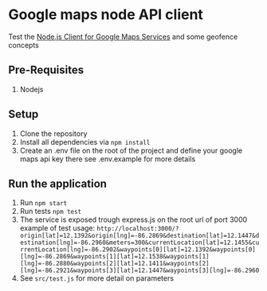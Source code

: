 # Google maps node API client

Test the [Node.js Client for Google Maps Services](https://github.com/googlemaps/google-maps-services-js) and some geofence concepts

## Pre-Requisites

1. Nodejs

## Setup

1. Clone the repository
2. Install all dependencies via `npm install`
3. Create an .env file on the root of the project and define your google maps api key there see .env.example for more details

## Run the application

1. Run `npm start`
2. Run tests `npm test`
3. The service is exposed trough express.js on the root url of port 3000 example of test usage: `http://localhost:3000/?origin[lat]=12.1392&origin[lng]=-86.2869&destination[lat]=12.1447&destination[lng]=-86.2960&meters=300&currentLocation[lat]=12.1455&currentLocation[lng]=-86.2902&waypoints[0][lat]=12.1392&waypoints[0][lng]=-86.2869&waypoints[1][lat]=12.1538&waypoints[1][lng]=-86.2880&waypoints[2][lat]=12.1411&waypoints[2][lng]=-86.2921&waypoints[3][lat]=12.1447&waypoints[3][lng]=-86.2960`
4. See `src/test.js` for more detail on parameters
